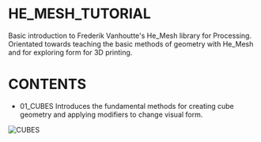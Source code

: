 HE_MESH_TUTORIAL
================

Basic introduction to Frederik Vanhoutte's He_Mesh library for Processing. Orientated towards teaching the basic methods of geometry with He_Mesh and for exploring form for 3D printing. 


CONTENTS
========

- 01_CUBES
Introduces the fundamental methods for creating cube geometry and applying modifiers to change visual form.

![CUBES](https://cloud.githubusercontent.com/assets/1027891/5424376/b6fe8dbc-82ec-11e4-9a27-9027828e7c5a.jpg)
